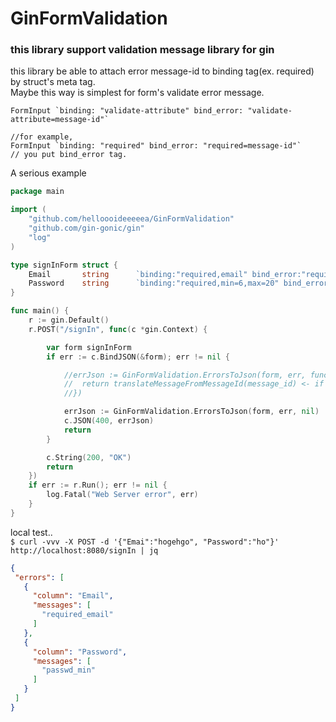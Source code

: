 # GinFormValidation
### this library support validation message library for gin  

this library be able to attach error message-id to binding tag(ex. required)  by struct's meta tag.  
Maybe this way is simplest for form's validate error message.
```   
FormInput `binding: "validate-attribute" bind_error: "validate-attribute=message-id"`  

//for example,
FormInput `binding: "required" bind_error: "required=message-id"`
// you put bind_error tag.
```

A serious example
```go
package main

import (
	"github.com/helloooideeeeea/GinFormValidation"
	"github.com/gin-gonic/gin"
	"log"
)

type signInForm struct {
	Email		string		`binding:"required,email" bind_error:"required=required_email,email=invalid_email"`
	Password	string		`binding:"required,min=6,max=20" bind_error:"required=required_passwd,max=passwd_max, min=passwd_min"`
}

func main() {
	r := gin.Default()
	r.POST("/signIn", func(c *gin.Context) {

		var form signInForm
		if err := c.BindJSON(&form); err != nil {

			//errJson := GinFormValidation.ErrorsToJson(form, err, func(message_id string) string {
			//	return translateMessageFromMessageId(message_id) <- if you translate Error message-id, you can do filter message. example, i18n
			//})

			errJson := GinFormValidation.ErrorsToJson(form, err, nil)
			c.JSON(400, errJson)
			return
		}

		c.String(200, "OK")
		return
	})
	if err := r.Run(); err != nil {
		log.Fatal("Web Server error", err)
	}
}
```

local test..  
`$ curl -vvv -X POST -d '{"Emai":"hogehgo", "Password":"ho"}' http://localhost:8080/signIn | jq`
 ```json
{
  "errors": [
    {
      "column": "Email",
      "messages": [
        "required_email"
      ]
    },
    {
      "column": "Password",
      "messages": [
        "passwd_min"
      ]
    }
  ]
} 
```
